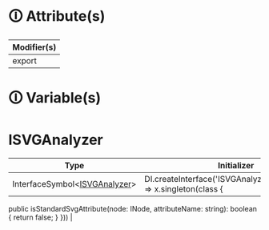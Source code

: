# &#128712; Attribute(s)

| Modifier(s)                            |
|----------------------------------------|
| export |

# &#128712; Variable(s)

# ISVGAnalyzer

| Type                        | Initializer                       |
|-----------------------------|-----------------------------------|
| InterfaceSymbol&lt;[ISVGAnalyzer](https://hamedfathi.gitbook.io/aurelia-2-doc-api/runtime-html/observation/interface/svg-analyzer/isvganalyzer)&gt; | DI.createInterface<ISVGAnalyzer>('ISVGAnalyzer').withDefault(x => x.singleton(class {
public isStandardSvgAttribute(node: INode, attributeName: string): boolean {
return false;
}
})) |